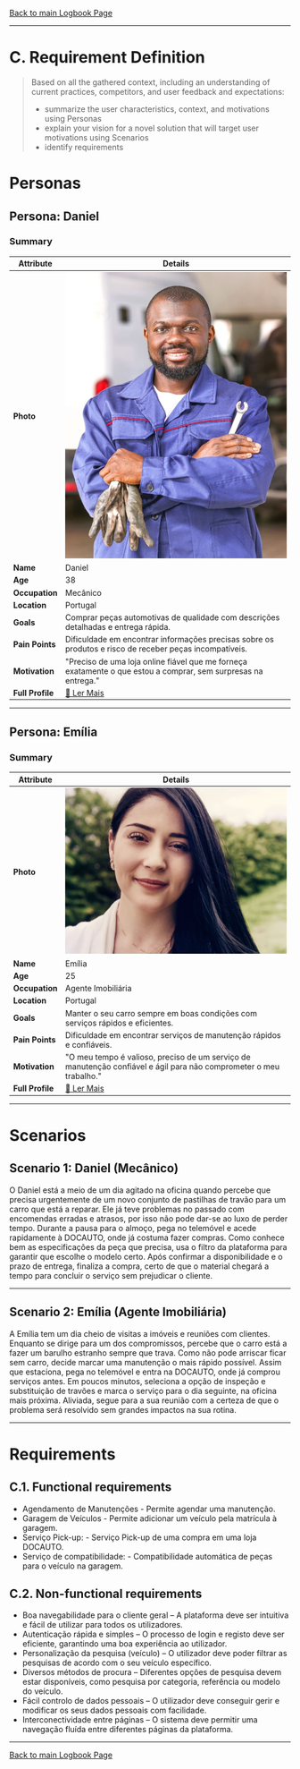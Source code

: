 [Back to main Logbook Page](../hci_logbook.md)

---
# C. Requirement Definition
>	Based on all the gathered context, including an understanding of current practices, competitors, and user feedback and expectations: 
>	- summarize the user characteristics, context, and motivations using Personas
>	- explain your vision for a novel solution that will target user motivations using Scenarios
>	- identify requirements

# Personas

## Persona: Daniel
### Summary 
| Attribute        | Details                                       |
| ---------------- | --------------------------------------------- |
| **Photo**        | ![Daniel\|100](../stage2_requirements/personas/persona1.jpg)  |
| **Name**         | Daniel                                |
| **Age**          | 38                                |
| **Occupation**   | Mecânico                           |
| **Location**     | Portugal                               |
| **Goals**        | Comprar peças automotivas de qualidade com descrições detalhadas e entrega rápida. |
| **Pain Points**  | Dificuldade em encontrar informações precisas sobre os produtos e risco de receber peças incompatíveis. |
| **Motivation**   | "Preciso de uma loja online fiável que me forneça exatamente o que estou a comprar, sem surpresas na entrega." |
| **Full Profile** | [📄 Ler Mais](../stage2_requirements/personas/persona1-Daniel.md) |

---
## Persona: Emília
### Summary 
| Attribute        | Details                                       |
| ---------------- | --------------------------------------------- |
| **Photo**        | ![Emília\|100](../stage2_requirements/personas/persona2.jpg)  |
| **Name**         | Emília                                |
| **Age**          | 25                                |
| **Occupation**   | Agente Imobiliária                          |
| **Location**     | Portugal                               |
| **Goals**        | Manter o seu carro sempre em boas condições com serviços rápidos e eficientes. |
| **Pain Points**  | Dificuldade em encontrar serviços de manutenção rápidos e confiáveis. |
| **Motivation**   | "O meu tempo é valioso, preciso de um serviço de manutenção confiável e ágil para não comprometer o meu trabalho." |
| **Full Profile** | [📄 Ler Mais](../stage2_requirements/personas/persona2-Emilia.md) |

---





# Scenarios


## Scenario 1: Daniel (Mecânico)

O Daniel está a meio de um dia agitado na oficina quando percebe que precisa urgentemente de um novo conjunto de pastilhas de travão para um carro que está a reparar. Ele já teve problemas no passado com encomendas erradas e atrasos, por isso não pode dar-se ao luxo de perder tempo. Durante a pausa para o almoço, pega no telemóvel e acede rapidamente à DOCAUTO, onde já costuma fazer compras. Como conhece bem as especificações da peça que precisa, usa o filtro da plataforma para garantir que escolhe o modelo certo. Após confirmar a disponibilidade e o prazo de entrega, finaliza a compra, certo de que o material chegará a tempo para concluir o serviço sem prejudicar o cliente.

---

## Scenario 2: Emília (Agente Imobiliária)

A Emília tem um dia cheio de visitas a imóveis e reuniões com clientes. Enquanto se dirige para um dos compromissos, percebe que o carro está a fazer um barulho estranho sempre que trava. Como não pode arriscar ficar sem carro, decide marcar uma manutenção o mais rápido possível. Assim que estaciona, pega no telemóvel e entra na DOCAUTO, onde já comprou serviços antes. Em poucos minutos, seleciona a opção de inspeção e substituição de travões e marca o serviço para o dia seguinte, na oficina mais próxima. Aliviada, segue para a sua reunião com a certeza de que o problema será resolvido sem grandes impactos na sua rotina.

---

# Requirements





## C.1. Functional requirements

- Agendamento de Manutenções - Permite agendar uma manutenção.
- Garagem de Veículos - Permite adicionar um veículo pela matrícula à garagem.
- Serviço Pick-up: - Serviço Pick-up de uma compra em uma loja DOCAUTO.
- Serviço de compatibilidade: - Compatibilidade automática de peças para o veículo na garagem.


## C.2. Non-functional requirements
- Boa navegabilidade para o cliente geral – A plataforma deve ser intuitiva e fácil de utilizar para todos os utilizadores.
- Autenticação rápida e simples – O processo de login e registo deve ser eficiente, garantindo uma boa experiência ao utilizador.
- Personalização da pesquisa (veículo) – O utilizador deve poder filtrar as pesquisas de acordo com o seu veículo específico.
- Diversos métodos de procura – Diferentes opções de pesquisa devem estar disponíveis, como pesquisa por categoria, referência ou modelo do veículo.
- Fácil controlo de dados pessoais – O utilizador deve conseguir gerir e modificar os seus dados pessoais com facilidade.
- Interconectividade entre páginas – O sistema deve permitir uma navegação fluída entre diferentes páginas da plataforma.

---
[Back to main Logbook Page](../hci_logbook.md)